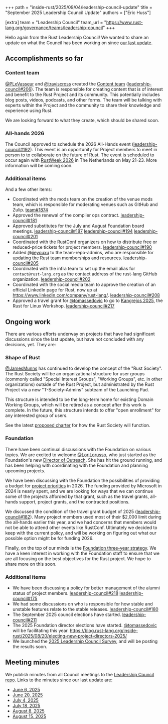 +++
path = "inside-rust/2025/09/04/leadership-council-update"
title = "September 2025 Leadership Council Update"
authors = ["Eric Huss"]

[extra]
team = "Leadership Council"
team_url = "https://www.rust-lang.org/governance/teams/leadership-council"
+++

Hello again from the Rust Leadership Council!
We wanted to share an update on what the Council has been working on since [our last update][update].

[update]: https://blog.rust-lang.org/inside-rust/2025/06/11/leadership-council-update/

## Accomplishments so far

### Content team

[@PLeVasseur](https://github.com/PLeVasseur) and [@traviscross](https://github.com/traviscross/) created the [Content team](https://www.rust-lang.org/governance/teams/launching-pad#team-content) ([leadership-council#206](https://github.com/rust-lang/leadership-council/issues/206)). The team is responsible for creating content that is of interest and benefit to the Rust Project and its community. This potentially includes blog posts, videos, podcasts, and other forms. The team will be talking with experts within the Project and the community to share their knowledge and experience using Rust.

We are looking forward to what they create, which should be shared soon.

### All-hands 2026

The Council approved to schedule the 2026 All-Hands event ([leadership-council#192](https://github.com/rust-lang/leadership-council/issues/192)). This event is an opportunity for Project members to meet in person to to collaborate on the future of Rust. The event is scheduled to occur again with [RustWeek 2026](https://2026.rustweek.org/) in The Netherlands on May 21-23. More information will be coming soon.

### Additional items

And a few other items:

- Coordinated with the mods team on the creation of the venue mods team, which is responsible for moderating venues such as GitHub and Zulip. [team#1874](https://github.com/rust-lang/team/pull/1874)
- Approved the renewal of the compiler ops contract. [leadership-council#181](https://github.com/rust-lang/leadership-council/issues/181)
- Approved substitutes for the July and August Foundation board meetings. [leadership-council#187](https://github.com/rust-lang/leadership-council/issues/187) [leadership-council#194](https://github.com/rust-lang/leadership-council/issues/194) [leadership-council#201](https://github.com/rust-lang/leadership-council/issues/201)
- Coordinated with the RustConf organizers on how to distribute free or reduced-price tickets for project members. [leadership-council#190](https://github.com/rust-lang/leadership-council/issues/190)
- Added [@jieyouxu](https://github.com/jieyouxu) to the team-repo-admins, who are responsible for updating the Rust team memberships and resources. [leadership-council#205](https://github.com/rust-lang/leadership-council/issues/205)
- Coordinated with the infra team to set up the email alias for `contact@rust-lang.org` as the contact address of the rust-lang GitHub organization. [leadership-council#202](https://github.com/rust-lang/leadership-council/issues/202)
- Coordinated with the social media team to approve the creation of an official LinkedIn page for Rust, now up at <https://www.linkedin.com/company/rust-lang/>. [leadership-council#208](https://github.com/rust-lang/leadership-council/issues/208)
- Approved a travel grant for [@tomassedovic](https://github.com/tomassedovic) to go to [Kangrejos 2025](https://kangrejos.com/), the Rust for Linux Workshop. [leadership-council#217](https://github.com/rust-lang/leadership-council/issues/217)

## Ongoing work

There are various efforts underway on projects that have had significant discussions since the last update, but have not concluded with any decisions, yet.
They are:

### Shape of Rust

[@JamesMunns](https://github.com/jamesmunns) has continued to develop the concept of the "Rust Society". The Rust Society will be an organizational structure for user groups (commonly called "Special Interest Groups", "Working Groups", etc. in other organizations) outside of the Rust Project, but administrated by the Rust Project via a new "T-Society-Admins" subteam of the Launching Pad.

This structure is intended to be the long-term home for existing Domain Working Groups, which will be retired as a concept after this work is complete. In the future, this structure intends to offer "open enrollment" for any interested group of users.

See the latest [proposed charter](https://github.com/rust-lang/leadership-council/issues/159#issuecomment-3237633417) for how the Rust Society will function.

### Foundation

There have been continual discussions with the Foundation on various topics. We are excited to welcome [@LoriLorusso](https://github.com/LoriLorusso), who just started as the Foundation's new [Director of Outreach](https://rustfoundation.org/media/welcoming-lori-lorusso-the-rust-foundations-new-director-of-outreach/). She has hit the ground running, and has been helping with coordinating with the Foundation and planning upcoming projects.

We have been discussing with the Foundation the possibilities of providing a budget for [project priorities](https://github.com/rust-lang/leadership-council/issues/183) in 2026. The funding provided by Microsoft in 2024 is nearly spent, and we are looking for ways that we can continue some of the projects afforded by that grant, such as the travel grants, all-hands support, project grants, and the contracted positions.

We discussed the condition of the travel grant budget of 2025 ([leadership-council#182](https://github.com/rust-lang/leadership-council/issues/182)). Many project members used most of their $2,000 limit during the all-hands earlier this year, and we had concerns that members would not be able to attend other events like RustConf. Ultimately we decided to keep with the current policy, and will be working on figuring out what our possible option might be for funding 2026.

Finally, on the top of our minds is the [Foundation three-year strategy](https://github.com/rust-lang/leadership-council/issues/197). We have a keen interest in working with the Foundation staff to ensure that we are all focusing on the best objectives for the Rust project. We hope to share more on this soon.

### Additional items

- We have been discussing a policy for better management of the alumni status of project members. [leadership-council#218](https://github.com/rust-lang/leadership-council/pull/218) [leadership-council#175](https://github.com/rust-lang/leadership-council/issues/175)
- We had some discussions on who is responsible for how stable and unstable features relate to the stable releases. [leadership-council#180](https://github.com/rust-lang/leadership-council/issues/180)
- The September 2025 council elections have started. [leadership-council#211](https://github.com/rust-lang/leadership-council/issues/211)
- The 2025 Foundation director elections have started. [@tomassedovic](https://github.com/tomassedovic) will be facilitating this year. <https://blog.rust-lang.org/inside-rust/2025/08/20/electing-new-project-directors-2025/>
- We launched the [2025 Leadership Council Survey](https://blog.rust-lang.org/inside-rust/2025/06/30/2025-leadership-council-survey/), and will be posting the results soon.

## Meeting minutes

We publish minutes from all Council meetings to the [Leadership Council repo][minutes].
Links to the minutes since our last update are:

* [June 6, 2025](https://github.com/rust-lang/leadership-council/blob/main/minutes/sync-meeting/2025-06-06.md)
* [June 20, 2025](https://github.com/rust-lang/leadership-council/blob/main/minutes/sync-meeting/2025-06-20.md)
* [July 4, 2025](https://github.com/rust-lang/leadership-council/blob/main/minutes/sync-meeting/2025-07-04.md)
* [July 18, 2025](https://github.com/rust-lang/leadership-council/blob/main/minutes/sync-meeting/2025-07-18.md)
* [August 8, 2025](https://github.com/rust-lang/leadership-council/blob/main/minutes/sync-meeting/2025-08-08.md)
* [August 15, 2025](https://github.com/rust-lang/leadership-council/blob/main/minutes/sync-meeting/2025-08-15.md)

[minutes]: https://github.com/rust-lang/leadership-council/tree/main/minutes
